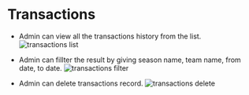 # Transactions

- Admin can view all the transactions history from the list.
![transactions list](/screenshots/transactions_list.png)

- Admin can fillter the result by giving season name, team name, from date, to date.
![transactions filter](/screenshots/transaction_filter.png)

- Admin can delete transactions record.
![transactions delete](/screenshots/transactions_list.png)
